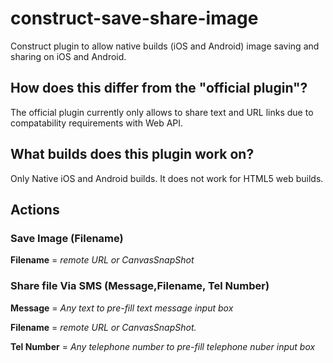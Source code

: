 # construct-save-share-image
Construct plugin to allow native builds (iOS and Android) image saving and sharing on iOS and Android.

## How does this differ from the "official plugin"?
The official plugin currently only allows to share text and URL links due to compatability requirements with Web API.

## What builds does this plugin work on?
Only Native iOS and Android builds. It does not work for HTML5 web builds. 

## Actions
### Save Image (Filename) 
**Filename** = *remote URL or CanvasSnapShot*

### Share file Via SMS (Message,Filename, Tel Number) 
**Message** = *Any text to pre-fill text message input box*

**Filename** = *remote URL or CanvasSnapShot.*

**Tel Number** = *Any telephone number to pre-fill telephone nuber input box*

